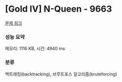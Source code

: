 # [Gold IV] N-Queen - 9663 

[문제 링크](https://www.acmicpc.net/problem/9663) 

### 성능 요약

메모리: 1116 KB, 시간: 4940 ms

### 분류

백트래킹(backtracking), 브루트포스 알고리즘(bruteforcing)

